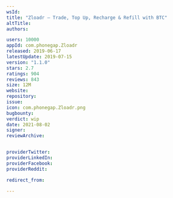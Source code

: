 ```yaml
---
wsId: 
title: "Zloadr – Trade, Top Up, Recharge & Refill with BTC"
altTitle: 
authors:

users: 10000
appId: com.phonegap.Zloadr
released: 2019-06-17
latestUpdate: 2019-07-15
version: "1.1.0"
stars: 2.7
ratings: 904
reviews: 843
size: 12M
website: 
repository: 
issue: 
icon: com.phonegap.Zloadr.png
bugbounty: 
verdict: wip
date: 2021-08-02
signer: 
reviewArchive:


providerTwitter: 
providerLinkedIn: 
providerFacebook: 
providerReddit: 

redirect_from:

---
```



